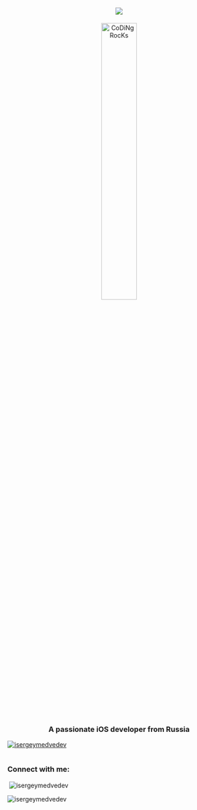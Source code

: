 <h1 align="center">
  <a href="https://git.io/typing-svg">
    <img src="https://readme-typing-svg.herokuapp.com/?lines=Hello,+There!+👋;I'm+Sergey+Medvedev;Nice+to+meet+you!&center=true&size=30">
  </a>
</h1>
<div align="center" width="50">

<img src="https://github.com/SP-XD/SP-XD/blob/main/images/dev-working_rounded.gif?raw=true" href="https://github.com/sp-xd" alt="CoDiNg RocKs"  width="40%"/><br> 
  </div>


<h3 align="center">A passionate iOS developer from Russia</h3>

<p align="left"> <a href="https://github.com/ryo-ma/github-profile-trophy"><img src="https://github-profile-trophy.vercel.app/?username=isergeymedvedev" alt="isergeymedvedev" /></a> </p>

<p align="left"> <a href="https://twitter.com/" target="blank"><img src="https://img.shields.io/twitter/follow/?logo=twitter&style=for-the-badge" alt="" /></a> </p>

<h3 align="left">Connect with me:</h3>
<p align="left">
</p>

<p>&nbsp;<img align="center" src="https://github-readme-stats.vercel.app/api?username=isergeymedvedev&show_icons=true&locale=en" alt="isergeymedvedev" /></p>
<p><img align="center" src="https://github-readme-streak-stats.herokuapp.com/?user=isergeymedvedev&" alt="isergeymedvedev" /></p>
